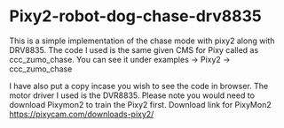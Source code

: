 # Pixy2-robot-dog-chase-drv8835
This is a simple implementation of the chase mode with pixy2 along with DRV8835. The code I used is the same given CMS for Pixy called as ccc_zumo_chase. You can see it under examples -> Pixy2 -> ccc_zumo_chase

I have also put a copy incase you wish to see the code in browser. The motor driver I used is the DVR8835. Please note you would need to download Pixymon2 to train the Pixy2 first.
Download link for PixyMon2 https://pixycam.com/downloads-pixy2/
